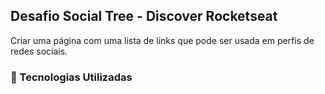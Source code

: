 ## Desafio Social Tree - Discover Rocketseat

<p> Criar uma página com uma lista de links que pode ser usada em perfis de redes sociais. </p>

### 🚀 Tecnologias Utilizadas